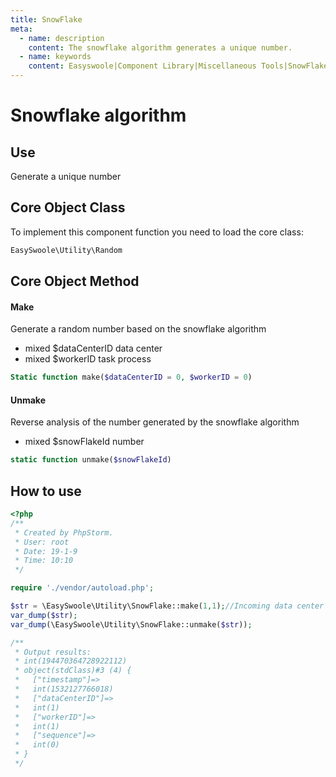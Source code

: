 ```yaml
---
title: SnowFlake
meta:
  - name: description
    content: The snowflake algorithm generates a unique number.
  - name: keywords
    content: Easyswoole|Component Library|Miscellaneous Tools|SnowFlake
---
```


# Snowflake algorithm

## Use

Generate a unique number



## Core Object Class

To implement this component function you need to load the core class:

```php
EasySwoole\Utility\Random
```



## Core Object Method

#### Make

Generate a random number based on the snowflake algorithm

- mixed $dataCenterID data center
- mixed $workerID task process

```php
Static function make($dataCenterID = 0, $workerID = 0)
```



#### Unmake

Reverse analysis of the number generated by the snowflake algorithm

- mixed $snowFlakeId number

```php
static function unmake($snowFlakeId)
```



## How to use

```php
<?php
/**
 * Created by PhpStorm.
 * User: root
 * Date: 19-1-9
 * Time: 10:10
 */

require './vendor/autoload.php';

$str = \EasySwoole\Utility\SnowFlake::make(1,1);//Incoming data center id (0-31), task process id (0-31)
var_dump($str);
var_dump(\EasySwoole\Utility\SnowFlake::unmake($str));

/**
 * Output results:
 * int(194470364728922112)
 * object(stdClass)#3 (4) {
 *   ["timestamp"]=>
 *   int(1532127766018)
 *   ["dataCenterID"]=>
 *   int(1)
 *   ["workerID"]=>
 *   int(1)
 *   ["sequence"]=>
 *   int(0)
 * }
 */
```


